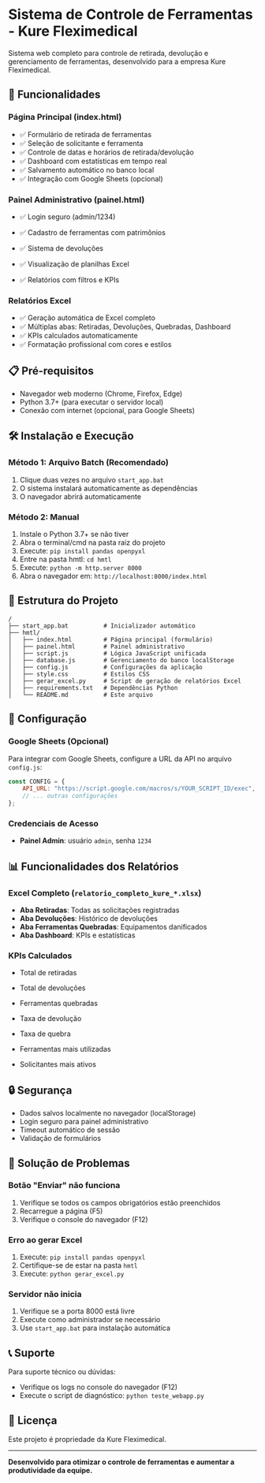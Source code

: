 # Sistema de Controle de Ferramentas - Kure Fleximedical

Sistema web completo para controle de retirada, devolução e gerenciamento de ferramentas, desenvolvido para a empresa Kure Fleximedical.

## 🚀 Funcionalidades

### Página Principal (index.html)
- ✅ Formulário de retirada de ferramentas
- ✅ Seleção de solicitante e ferramenta
- ✅ Controle de datas e horários de retirada/devolução
- ✅ Dashboard com estatísticas em tempo real
- ✅ Salvamento automático no banco local
- ✅ Integração com Google Sheets (opcional)

### Painel Administrativo (painel.html)
- ✅ Login seguro (admin/1234)
- ✅ Cadastro de ferramentas com patrimônios

- ✅ Sistema de devoluções
- ✅ Visualização de planilhas Excel
- ✅ Relatórios com filtros e KPIs

### Relatórios Excel
- ✅ Geração automática de Excel completo
- ✅ Múltiplas abas: Retiradas, Devoluções, Quebradas, Dashboard
- ✅ KPIs calculados automaticamente
- ✅ Formatação profissional com cores e estilos

## 📋 Pré-requisitos

- Navegador web moderno (Chrome, Firefox, Edge)
- Python 3.7+ (para executar o servidor local)
- Conexão com internet (opcional, para Google Sheets)

## 🛠️ Instalação e Execução

### Método 1: Arquivo Batch (Recomendado)
1. Clique duas vezes no arquivo `start_app.bat`
2. O sistema instalará automaticamente as dependências
3. O navegador abrirá automaticamente

### Método 2: Manual
1. Instale o Python 3.7+ se não tiver
2. Abra o terminal/cmd na pasta raiz do projeto
3. Execute: `pip install pandas openpyxl`
4. Entre na pasta hmtl: `cd hmtl`
5. Execute: `python -m http.server 8000`
6. Abra o navegador em: `http://localhost:8000/index.html`

## 📁 Estrutura do Projeto

```
/
├── start_app.bat          # Inicializador automático
├── hmtl/
│   ├── index.html         # Página principal (formulário)
│   ├── painel.html        # Painel administrativo
│   ├── script.js          # Lógica JavaScript unificada
│   ├── database.js        # Gerenciamento do banco localStorage
│   ├── config.js          # Configurações da aplicação
│   ├── style.css          # Estilos CSS
│   ├── gerar_excel.py     # Script de geração de relatórios Excel
│   ├── requirements.txt   # Dependências Python
│   └── README.md          # Este arquivo
```

## 🔧 Configuração

### Google Sheets (Opcional)
Para integrar com Google Sheets, configure a URL da API no arquivo `config.js`:

```javascript
const CONFIG = {
    API_URL: "https://script.google.com/macros/s/YOUR_SCRIPT_ID/exec",
    // ... outras configurações
};
```

### Credenciais de Acesso
- **Painel Admin**: usuário `admin`, senha `1234`

## 📊 Funcionalidades dos Relatórios

### Excel Completo (`relatorio_completo_kure_*.xlsx`)
- **Aba Retiradas**: Todas as solicitações registradas
- **Aba Devoluções**: Histórico de devoluções
- **Aba Ferramentas Quebradas**: Equipamentos danificados
- **Aba Dashboard**: KPIs e estatísticas

### KPIs Calculados
- Total de retiradas
- Total de devoluções
- Ferramentas quebradas
- Taxa de devolução
- Taxa de quebra
- Ferramentas mais utilizadas

- Solicitantes mais ativos

## 🔒 Segurança

- Dados salvos localmente no navegador (localStorage)
- Login seguro para painel administrativo
- Timeout automático de sessão
- Validação de formulários

## 🐛 Solução de Problemas

### Botão "Enviar" não funciona
1. Verifique se todos os campos obrigatórios estão preenchidos
2. Recarregue a página (F5)
3. Verifique o console do navegador (F12)

### Erro ao gerar Excel
1. Execute: `pip install pandas openpyxl`
2. Certifique-se de estar na pasta `hmtl`
3. Execute: `python gerar_excel.py`

### Servidor não inicia
1. Verifique se a porta 8000 está livre
2. Execute como administrador se necessário
3. Use `start_app.bat` para instalação automática

## 📞 Suporte

Para suporte técnico ou dúvidas:
- Verifique os logs no console do navegador (F12)
- Execute o script de diagnóstico: `python teste_webapp.py`

## 📝 Licença

Este projeto é propriedade da Kure Fleximedical.

---

**Desenvolvido para otimizar o controle de ferramentas e aumentar a produtividade da equipe.**
